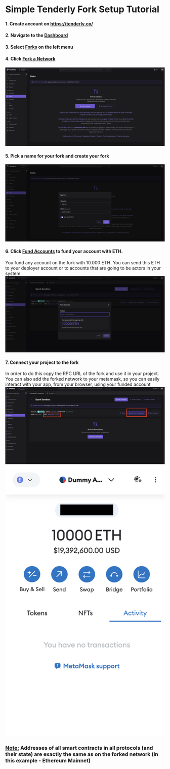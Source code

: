 # Simple Tenderly Fork Setup Tutorial
#### 1. Create account on https://tenderly.co/
#### 2. Navigate to the <ins>Dashboard</ins>
#### 3. Select <ins>Forks</ins> on the left menu
#### 4. Click <ins>Fork a Network</ins>
![](dashboard-clean.png "")
#### 5. Pick a name for your fork and create your fork
![](create-fork.png "")
#### 6. Click <ins>Fund Accounts</ins> to fund your account with ETH.
You fund any account on the fork with 10.000 ETH. You can send this ETH to your deployer account or to accounts that are going to be actors in your system.
![](fund-accounts.png "")
#### 7. Connect your project to the fork
In order to do this copy the RPC URL of the fork and use it in your project. You can also add the forked network to your metamask, so you can easily interact with your app, from your browser, using your funded account
![](rpc-url.png "")
![](metamask.png "")
### <ins>Note:</ins> Addresses of all smart contracts in all protocols (and their state) are exactly the same as on the forked network (in this example - Ethereum Mainnet)
